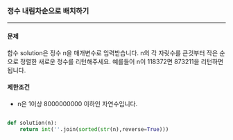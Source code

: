 ### 정수 내림차순으로 배치하기 ###

<hr>

#### 문제 ####
함수 solution은 정수 n을 매개변수로 입력받습니다. n의 각 자릿수를 큰것부터 작은 순으로 정렬한 새로운 정수를 리턴해주세요. 예를들어 n이 118372면 873211을 리턴하면 됩니다.

#### 제한조건 ####
- n은 1이상 8000000000 이하인 자연수입니다.

```py

def solution(n):
    return int(''.join(sorted(str(n),reverse=True)))

```